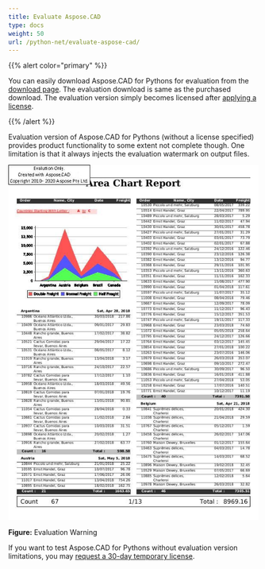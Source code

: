 ```yaml
---
title: Evaluate Aspose.CAD
type: docs
weight: 50
url: /python-net/evaluate-aspose-cad/
---
```


{{% alert color="primary" %}}

You can easily download Aspose.CAD for Pythons for evaluation from the [download page](https://downloads.aspose.com/cad/python-net). The evaluation download is same as the purchased download. The evaluation version simply becomes licensed after [applying a license](/cad/python-net/licensing/).

{{% /alert %}}

Evaluation version of Aspose.CAD for Pythons (without a license specified) provides product functionality to some extent not complete though. One limitation is that it always injects the evaluation watermark on output files.

![Aspose.CAD for Pythons export example](AreaChartReport.jpg)

**Figure:** Evaluation Warning

If you want to test Aspose.CAD for Pythons without evaluation version limitations, you may [request a 30-day temporary license](https://purchase.aspose.com/temporary-license).
